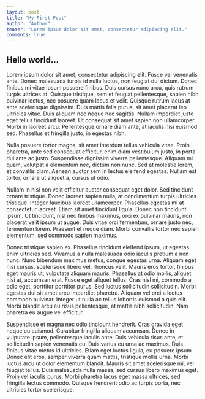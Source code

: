 ```yaml
--- 
layout: post
title: "My First Post"
author: "Author"
teaser: "Lorem ipsum dolor sit amet, consectetur adipiscing elit."
comments: true
---
```


## Hello world...

Lorem ipsum dolor sit amet, consectetur adipiscing elit. Fusce vel venenatis ante. Donec malesuada turpis id nulla luctus, non feugiat dui dictum. Donec finibus mi vitae ipsum posuere finibus. Duis cursus nunc arcu, quis rutrum turpis ultrices at. Quisque tristique, sem et feugiat pellentesque, sapien nibh pulvinar lectus, nec posuere quam lacus et velit. Quisque rutrum lacus at ante scelerisque dignissim. Duis mattis felis purus, sit amet placerat leo ultricies vitae. Duis aliquam nec neque nec sagittis. Nullam imperdiet justo eget tellus tincidunt laoreet. Ut consequat sit amet sapien non ullamcorper. Morbi in laoreet arcu. Pellentesque ornare diam ante, at iaculis nisi euismod sed. Phasellus et fringilla justo, in egestas nibh.

Nulla posuere tortor magna, sit amet interdum tellus vehicula vitae. Proin pharetra, ante sed consequat efficitur, enim diam vestibulum justo, in porta dui ante ac justo. Suspendisse dignissim viverra pellentesque. Aliquam mi quam, volutpat a elementum nec, dictum non nunc. Sed at molestie lorem, et convallis diam. Aenean auctor sem in lectus eleifend egestas. Nullam est tortor, ornare ut aliquet a, cursus ut odio.

Nullam in nisi non velit efficitur auctor consequat eget dolor. Sed tincidunt ornare tristique. Donec laoreet sapien nulla, at condimentum turpis ultricies tristique. Integer faucibus laoreet ullamcorper. Phasellus egestas mi at consectetur laoreet. Etiam sit amet tincidunt ligula. Donec non tincidunt ipsum. Ut tincidunt, nisl nec finibus maximus, orci ex pulvinar mauris, non placerat velit ipsum ut augue. Duis vitae orci fermentum, ornare justo nec, fermentum lorem. Praesent et neque diam. Morbi convallis tortor nec sapien elementum, sed commodo sapien maximus.

Donec tristique sapien ex. Phasellus tincidunt eleifend ipsum, ut egestas enim ultricies sed. Vivamus a nulla malesuada odio iaculis pretium a non nunc. Nunc bibendum maximus metus, congue egestas urna. Aliquam eget nisi cursus, scelerisque libero vel, rhoncus velit. Mauris eros tortor, finibus eget mauris ut, vulputate aliquam mauris. Phasellus at odio mollis, aliquet nisi at, accumsan erat. Fusce eget aliquet tellus. Cras nisl mi, commodo a odio eget, porttitor porttitor purus. Sed luctus sollicitudin sollicitudin. Morbi egestas dui sit amet arcu imperdiet pharetra. Aliquam vel orci a lectus commodo pulvinar. Integer ut nulla ac tellus lobortis euismod a quis elit. Morbi blandit arcu eu risus pellentesque, at mattis nibh sollicitudin. Nam pharetra eu augue vel efficitur.

Suspendisse et magna nec odio tincidunt hendrerit. Cras gravida eget neque eu euismod. Curabitur fringilla aliquam accumsan. Donec in vulputate ipsum, pellentesque iaculis ante. Duis vehicula risus ante, et sollicitudin sapien venenatis eu. Duis varius eu urna ac maximus. Duis finibus vitae metus id ultricies. Etiam eget luctus ligula, eu posuere ipsum. Donec elit eros, semper viverra quam mattis, tristique mollis urna. Morbi luctus arcu ut dolor elementum blandit. Mauris sit amet scelerisque mi, vel feugiat tellus. Duis malesuada nulla massa, sed cursus libero maximus eget. Proin vel iaculis purus. Morbi pharetra lacus eget massa ultrices, sed fringilla lectus commodo. Quisque hendrerit odio ac turpis porta, nec ultricies tortor scelerisque.